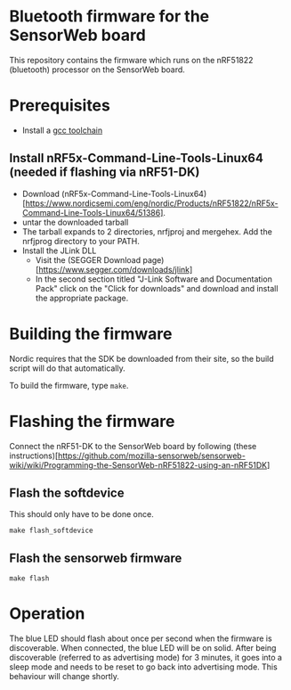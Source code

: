 # Bluetooth firmware for the SensorWeb board

This repository contains the firmware which runs on the nRF51822 (bluetooth)
processor on the SensorWeb board.

# Prerequisites
- Install a [gcc toolchain](https://launchpad.net/gcc-arm-embedded)

## Install nRF5x-Command-Line-Tools-Linux64 (needed if flashing via nRF51-DK)
- Download (nRF5x-Command-Line-Tools-Linux64)[https://www.nordicsemi.com/eng/nordic/Products/nRF51822/nRF5x-Command-Line-Tools-Linux64/51386].
- untar the downloaded tarball
- The tarball expands to 2 directories, nrfjproj and mergehex. Add the nrfjprog directory to your PATH.
- Install the JLink DLL
  - Visit the (SEGGER Download page)[https://www.segger.com/downloads/jlink]
  - In the second section titled "J-Link Software and Documentation Pack" click on the "Click for downloads" and download and install the appropriate package.

# Building the firmware
Nordic requires that the SDK be downloaded from their site, so the build script
will do that automatically.

To build the firmware, type `make`.

# Flashing the firmware
Connect the nRF51-DK to the SensorWeb board by following (these instructions)[https://github.com/mozilla-sensorweb/sensorweb-wiki/wiki/Programming-the-SensorWeb-nRF51822-using-an-nRF51DK]

## Flash the softdevice
This should only have to be done once.
```
make flash_softdevice
```

## Flash the sensorweb firmware
```
make flash
```

# Operation
The blue LED should flash about once per second when the firmware is discoverable.
When connected, the blue LED will be on solid.
After being discoverable (referred to as advertising mode) for 3 minutes, it
goes into a sleep mode and needs to be reset to go back into advertising mode.
This behaviour will change shortly.





